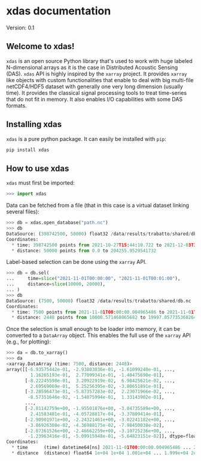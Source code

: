 # xdas documentation

Version: 0.1

## Welcome to xdas!

`xdas` is an open source Python library that's used to work with huge labeled
N-dimensional arrays as it is the case in Distributed Acoustic Sensing (DAS). `xdas` API
is highly inspired by the `xarray` project. It provides `xarray` like objects with custom
functionalities that enable to deal with big multi-file netCDF4/HDF5 dataset with
generally one very long dimension (usually time). It provides the classical signal
processing tools to treat time-series that do not fit in memory. It also enables I/O
capabilities with some DAS formats.

## Installing xdas

`xdas` is a pure python package. It can easily be installed with `pip`:

```bash
pip install xdas
```

## How to use xdas

`xdas` must first be imported:

```python
>>> import xdas
```

Data can be fetched from a file (that in this case is a virtual dataset linking
several files):

```python
>>> db = xdas.open_database("path.nc")
>>> db
DataSource: (398742500, 50000) float32 /data/results/trabatto/shared/db.nc
Coordinates:
  * time: 398742500 points from 2021-10-27T15:44:10.722 to 2021-12-03T15:45:18.419
  * distance: 50000 points from 0.0 to 204255.9529541732
```

Label-based selection can be done using the `xarray` API.

```python
>>> db = db.sel(
...     time=slice("2021-11-01T00:00:00", "2021-11-01T00:01:00"),
...     distance=slice(10000, 20000),
... )
>>> db
DataSource: (7500, 50000) float32 /data/results/trabatto/shared/db.nc
Coordinates:
  * time: 7500 points from 2021-11-01T00:00:00.004965486 to 2021-11-01T00:00:59.997391770
  * distance: 2448 points from 10000.571468065682 to 19997.057735368264
```
Once the selection is small enough to be loader into memory, it can be converted to a
`DataArray` object. This enables the full use of the `xarray` API (e.g., for plotting):

```python
>>> da = db.to_xarray()
>>> da
<xarray.DataArray (time: 7500, distance: 2448)>
array([[-6.93575442e-01, -2.93803036e-01, -1.61099240e-01, ...,
         1.16265193e-01,  2.77099341e-01, -1.40475690e-01],
       [-8.22245598e-01,  3.20922919e-02,  6.98425621e-02, ...,
         2.69569069e-01,  5.25256395e-02, -3.80651891e-01],
       [-3.28596473e-01, -5.87357283e-02,  2.23071966e-02, ...,
        -8.57351646e-02, -1.54875994e-01,  1.33143902e-01],
       ...,
       [-2.81142759e+00, -1.95501876e+00, -3.04735589e+00, ...,
         2.41583481e-01, -4.05728817e-04, -3.37809414e-01],
       [-2.90901971e+00, -2.24321461e+00, -3.02241182e+00, ...,
        -3.86926308e-02, -4.36988175e-02, -7.98450038e-02],
       [-2.87361526e+00, -2.46662259e+00, -3.10725236e+00, ...,
        -1.23963416e-01, -5.09915948e-01, -5.64823151e-02]], dtype=float32)
Coordinates:
  * time      (time) datetime64[ns] 2021-11-01T00:00:00.004965486 ... 2021-11...
  * distance  (distance) float64 1e+04 1e+04 1.001e+04 ... 1.999e+04 2e+04
```
